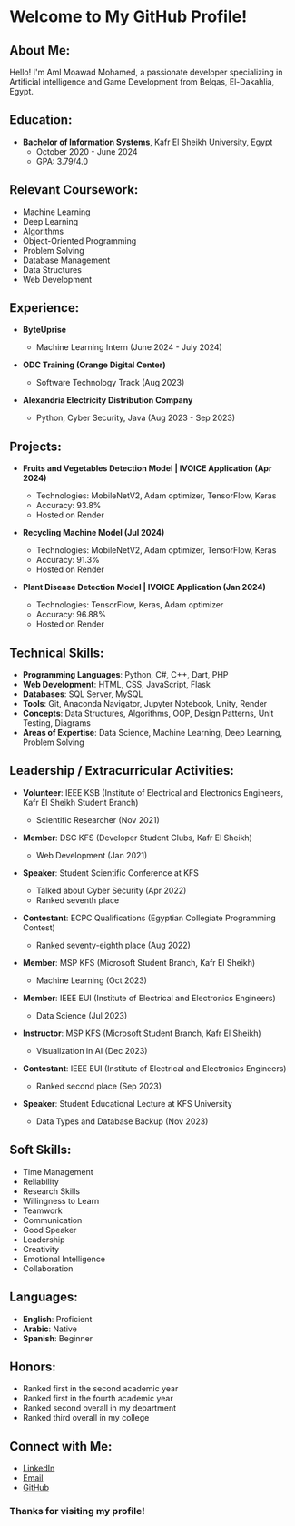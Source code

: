 # Welcome to My GitHub Profile!

## About Me:

Hello! I'm Aml Moawad Mohamed, a passionate developer specializing in Artificial intelligence and Game Development from Belqas, El-Dakahlia, Egypt.

## Education:

- **Bachelor of Information Systems**, Kafr El Sheikh University, Egypt
  - October 2020 - June 2024
  - GPA: 3.79/4.0

## Relevant Coursework:

- Machine Learning
- Deep Learning
- Algorithms
- Object-Oriented Programming
- Problem Solving
- Database Management
- Data Structures
- Web Development

## Experience:

- **ByteUprise**
  - Machine Learning Intern (June 2024 - July 2024)

- **ODC Training (Orange Digital Center)**
  - Software Technology Track (Aug 2023)

- **Alexandria Electricity Distribution Company**
  - Python, Cyber Security, Java (Aug 2023 - Sep 2023)

## Projects:

- **Fruits and Vegetables Detection Model | IVOICE Application (Apr 2024)**
  - Technologies: MobileNetV2, Adam optimizer, TensorFlow, Keras
  - Accuracy: 93.8%
  - Hosted on Render

- **Recycling Machine Model (Jul 2024)**
  - Technologies: MobileNetV2, Adam optimizer, TensorFlow, Keras
  - Accuracy: 91.3%
  - Hosted on Render

- **Plant Disease Detection Model | IVOICE Application (Jan 2024)**
  - Technologies: TensorFlow, Keras, Adam optimizer
  - Accuracy: 96.88%
  - Hosted on Render

## Technical Skills:
- **Programming Languages**: Python, C#, C++, Dart, PHP
- **Web Development**: HTML, CSS, JavaScript, Flask
- **Databases**: SQL Server, MySQL
- **Tools**: Git, Anaconda Navigator, Jupyter Notebook, Unity, Render
- **Concepts**: Data Structures, Algorithms, OOP, Design Patterns, Unit Testing, Diagrams
- **Areas of Expertise**: Data Science, Machine Learning, Deep Learning, Problem Solving

## Leadership / Extracurricular Activities:

- **Volunteer**: IEEE KSB (Institute of Electrical and Electronics Engineers, Kafr El Sheikh Student Branch)
  - Scientific Researcher (Nov 2021)

- **Member**: DSC KFS (Developer Student Clubs, Kafr El Sheikh)
  - Web Development (Jan 2021)

- **Speaker**: Student Scientific Conference at KFS
  - Talked about Cyber Security (Apr 2022)
  - Ranked seventh place

- **Contestant**: ECPC Qualifications (Egyptian Collegiate Programming Contest)
  - Ranked seventy-eighth place (Aug 2022)

- **Member**: MSP KFS (Microsoft Student Branch, Kafr El Sheikh)
  - Machine Learning (Oct 2023)

- **Member**: IEEE EUI (Institute of Electrical and Electronics Engineers)
  - Data Science (Jul 2023)

- **Instructor**: MSP KFS (Microsoft Student Branch, Kafr El Sheikh)
  - Visualization in AI (Dec 2023)

- **Contestant**: IEEE EUI (Institute of Electrical and Electronics Engineers)
  - Ranked second place (Sep 2023)

- **Speaker**: Student Educational Lecture at KFS University
  - Data Types and Database Backup (Nov 2023)

## Soft Skills:

- Time Management
- Reliability
- Research Skills
- Willingness to Learn
- Teamwork
- Communication
- Good Speaker
- Leadership
- Creativity
- Emotional Intelligence
- Collaboration

## Languages:

- **English**: Proficient
- **Arabic**: Native
- **Spanish**: Beginner

## Honors:

- Ranked first in the second academic year
- Ranked first in the fourth academic year
- Ranked second overall in my department
- Ranked third overall in my college

## Connect with Me:

- [LinkedIn](https://www.linkedin.com/in/aml-moawad-701784211)
- [Email](mailto:amlmoawad174@gmail.com)
- [GitHub](https://github.com/AmlMoawadElshora)

### Thanks for visiting my profile!
